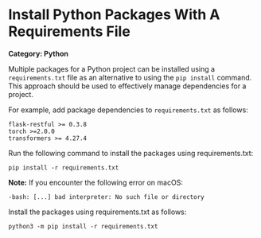 # Install Python Packages With A Requirements File

__Category: Python__

Multiple packages for a Python project can be installed using a `requirements.txt` file as an alternative to using the `pip install` command. This approach should be used to effectively manage dependencies for a project.

For example, add package dependencies to `requirements.txt` as follows:

```text
flask-restful >= 0.3.8
torch >=2.0.0
transformers >= 4.27.4
```

Run the following command to install the packages using requirements.txt:

```shell
pip install -r requirements.txt
```

__Note:__ If you encounter the following error on macOS:

```shell
-bash: [...] bad interpreter: No such file or directory
```

Install the packages using requirements.txt as follows:

```shell
python3 -m pip install -r requirements.txt
```
